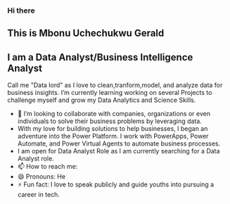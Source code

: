 ### Hi there

## This is  Mbonu Uchechukwu Gerald

## I am a Data Analyst/Business Intelligence Analyst

Call me "Data lord" as I love to clean,tranform,model, and analyze data for business insights.
I’m currently learning  working on several Projects to challenge myself and grow my Data Analytics and Science Skills.
- 💞️ I’m looking to collaborate with companies, organizations or even individuals to solve their business problems by leveraging data.
- With my love for building solutions to help businesses, I began an adventure into the Power Platform. I work with PowerApps, Power Automate, and Power Virtual Agents to automate business processes.
- I am open for Data Analyst Role as I am currently searching for a Data Analyst role.
- 📫 How to reach me:
- 😄 Pronouns: He
- ⚡ Fun fact: I love to speak publicly and guide youths into pursuing a career in tech.

<!---
MbonuGerald/MbonuGerald is a ✨ special ✨ repository because its `README.md` (this file) appears on your GitHub profile.
You can click the Preview link to take a look at your changes.
--->
